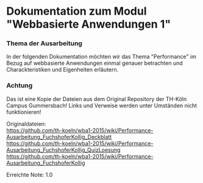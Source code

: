 # Dokumentation zum Modul "Webbasierte Anwendungen 1"
### Thema der Ausarbeitung
In der folgenden Dokumentation möchten wir das Thema "Performance" im Bezug auf webbasierte Anwendungen einmal genauer betrachten und Charackteristiken und Eigenheiten erläutern.


### Achtung
Das ist eine Kopie der Dateien aus dem Original Repository der TH-Köln Campus Gummersbach! 
Links und Verweise werden unter Umständen nicht funktionieren!   

Originaldateien:   
https://github.com/th-koeln/wba1-2015/wiki/Performance-Ausarbeitung_FuchshoferKollig_Deckblatt   
https://github.com/th-koeln/wba1-2015/wiki/Performance-Ausarbeitung_FuchshoferKollig_QuizLoesung   
https://github.com/th-koeln/wba1-2015/wiki/Performance-Ausarbeitung_FuchshoferKollig      

Erreichte Note: 1.0
